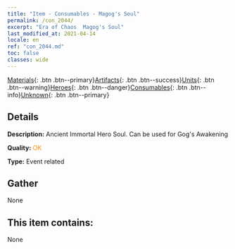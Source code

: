 ```yaml
---
title: "Item - Consumables - Magog's Soul"
permalink: /con_2044/
excerpt: "Era of Chaos  Magog's Soul"
last_modified_at: 2021-04-14
locale: en
ref: "con_2044.md"
toc: false
classes: wide
---
```

 [Materials](/Items/){: .btn .btn--primary}[Artifacts](/Items/Artifacts/){: .btn .btn--success}[Units](/Items/Units/){: .btn .btn--warning}[Heroes](/Items/Heroes/){: .btn .btn--danger}[Consumables](/Items/Consumables/){: .btn .btn--info}[Unknown](/Items/Unknown/){: .btn .btn--primary}

## Details
 **Description:** Ancient Immortal Hero Soul. Can be used for Gog's Awakening

 **Quality:** <span style="color: #FF8C00">OK</span>

 **Type:** Event related

## Gather

  None

## This item contains:

  None

